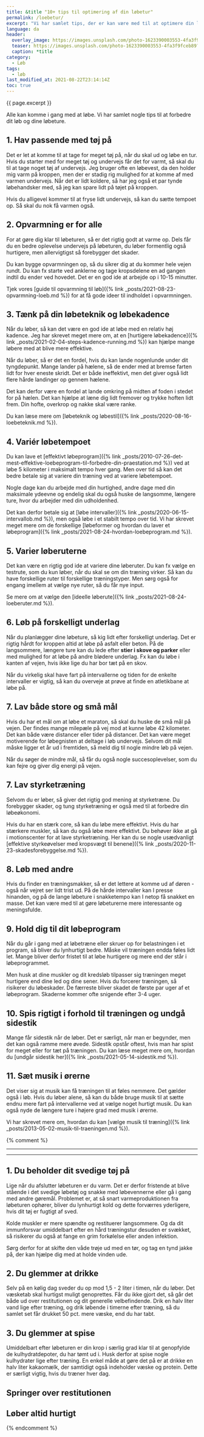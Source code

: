 ```yaml
---
title: &title "10+ tips til optimering af din løbetur"
permalink: /loebetur/
excerpt: "Vi har samlet tips, der er kan være med til at optimere din løbetur - og ting du skal undgå, når du snører løbeskoene og begiver dig afsted."
language: da
header:
  overlay_image: https://images.unsplash.com/photo-1623390003553-4fa3f9fceb89?ixid=MnwxMjA3fDB8MHxwaG90by1wYWdlfHx8fGVufDB8fHx8&ixlib=rb-1.2.1&auto=format&fit=crop&w=1200&q=5
  teaser: https://images.unsplash.com/photo-1623390003553-4fa3f9fceb89?ixid=MnwxMjA3fDB8MHxwaG90by1wYWdlfHx8fGVufDB8fHx8&ixlib=rb-1.2.1&auto=format&fit=crop&w=400&q=5
  caption: *title
category:
  - Løb
tags:
  - løb
last_modified_at: 2021-08-22T23:14:14Z
toc: true
---
```


{{ page.excerpt }}

Alle kan komme i gang med at løbe. Vi har samlet nogle tips til at forbedre dit løb og dine løbeture.

## 1. Hav passende med tøj på

Det er let at komme til at tage for meget tøj på, når du skal ud og løbe en tur. Hvis du starter med for meget tøj og undervejs får det for varmt, så skal du til at tage noget tøj af undervejs. Jeg bruger ofte en løbevest, da den holder mig varm på kroppen, men der er stadig rig mulighed for at komme af med varmen undervejs. Når det er lidt koldere, så har jeg også et par tynde løbehandsker med, så jeg kan spare lidt på tøjet på kroppen.

Hvis du alligevel kommer til at fryse lidt undervejs, så kan du sætte tempoet op. Så skal du nok få varmen også.

## 2. Opvarmning er for alle

For at gøre dig klar til løbeturen, så er det rigtig godt at varme op. Dels får du en bedre oplevelse undervejs på løbeturen, du løber formentlig også hurtigere, men allervigtigst så forebygger det skader.

Du kan bygge opvarmningen op, så du sikrer dig at du kommer hele vejen rundt. Du kan fx starte ved anklerne og tage kropsdelene en ad gangen indtil du ender ved hovedet. Det er en god ide at arbejde op i 10-15 minutter.

Tjek vores [guide til opvarmning til løb]({% link _posts/2021-08-23-opvarmning-loeb.md %}) for at få gode ideer til indholdet i opvarmningen.

## 3. Tænk på din løbeteknik og løbekadence

Når du løber, så kan det være en god ide at løbe med en relativ høj kadence. Jeg har skrevet meget mere om, at en [hurtigere løbekadence]({% link _posts/2021-02-04-steps-kadence-running.md %}) kan hjælpe mange løbere med at blive mere effektive.

Når du løber, så er det en fordel, hvis du kan lande nogenlunde under dit tyngdepunkt. Mange lander på hælene, så de ender med at bremse farten lidt for hver eneste skridt. Det er både ineffektivt, men det giver også lidt flere hårde landinger op gennem hælene.

Det kan derfor være en fordel at lande omkring på midten af foden i stedet for på hælen. Det kan hjælpe at læne dig lidt fremover og trykke hoften lidt frem. Din hofte, overkrop og nakke skal være ranke.

Du kan læse mere om [løbeteknik og løbestil]({% link _posts/2020-08-16-loebeteknik.md %}).

## 4. Variér løbetempoet

Du kan lave et [effektivt løbeprogram]({% link _posts/2010-07-26-det-mest-effektive-loebeprogram-til-forbedre-din-praestation.md %}) ved at løbe 5 kilometer i maksimalt tempo hver gang. Men over tid så kan det bedre betale sig at variere din træning ved at variere løbetempoet.

Nogle dage kan du arbejde med din hurtighed, andre dage med din maksimale ydeevne og endelig skal du også huske de langsomme, længere ture, hvor du arbejder med din udholdenhed.

Det kan derfor betale sig at [løbe intervaller]({% link _posts/2020-06-15-intervallob.md %}), men også løbe i et stabilt tempo over tid. Vi har skrevet meget mere om de forskellige [løbeformer og hvordan du laver et løbeprogram]({% link _posts/2021-08-24-hvordan-loebeprogram.md %}).

## 5. Varier løberuterne

Det kan være en rigtig god ide at variere dine løberuter. Du kan fx vælge en testrute, som du kun løber, når du skal se om din træning virker. Så kan du have forskellige ruter til forskellige træningstyper. Men sørg også for engang imellem at vælge nye ruter, så du får nye input.

Se mere om at vælge den [ideelle løberute]({% link _posts/2021-08-24-loeberuter.md %}).

## 6. Løb på forskelligt underlag

Når du planlægger dine løbeture, så kig lidt efter forskelligt underlag. Det er rigtig hårdt for kroppen altid at løbe på asfalt eller beton. På de langsommere, længere ture kan du lede efter **stier i skove og parker** eller med mulighed for at løbe på andre blødere underlag. Fx kan du løbe i kanten af vejen, hvis ikke lige du har bor tæt på en skov.

Når du virkelig skal have fart på intervallerne og tiden for de enkelte intervaller er vigtig, så kan du overveje at prøve at finde en atletikbane at løbe på.

## 7. Lav både store og små mål

Hvis du har et mål om at løbe et maraton, så skal du huske de små mål på vejen. Der findes mange milepæle på vej mod at kunne løbe 42 kilometer. Det kan både være distancer eller tider på distancer. Det kan være meget motiverende for løbegnisten at deltage i løb undervejs. Selvom dit mål måske ligger et år ud i fremtiden, så meld dig til nogle mindre løb på vejen.

Når du søger de mindre mål, så får du også nogle succesoplevelser, som du kan fejre og giver dig energi på vejen.

## 7. Lav styrketræning

Selvom du er løber, så giver det rigtig god mening at styrketræne. Du forebygger skader, og tung styrketræning er også med til at forbedre din løbeøkonomi.

Hvis du har en stærk core, så kan du løbe mere effektivt. Hvis du har stærkere muskler, så kan du også løbe mere effektivt. Du behøver ikke at gå i motionscenter for at lave styrketræning. Her kan du se nogle usædvanligt [effektive styrkeøvelser med kropsvægt til benene]({% link _posts/2020-11-23-skadesforebyggelse.md %}). 

## 8. Løb med andre

Hvis du finder en træningsmakker, så er det lettere at komme ud af døren - også når vejret ser lidt trist ud. På de hårde intervaller kan I presse hinanden, og på de lange løbeture i snakketempo kan I netop få snakket en masse. Det kan være med til at gøre løbeturerne mere interessante og meningsfulde.

## 9. Hold dig til dit løbeprogram

Når du går i gang med at løbetræne eller skruer op for belastningen i et program, så bliver du lynhurtigt bedre. Måske vil træningen endda føles lidt let. Mange bliver derfor fristet til at løbe hurtigere og mere end der står i løbeprogrammet.

Men husk at dine muskler og dit kredsløb tilpasser sig træningen meget hurtigere end dine led og dine sener. Hvis du forcerer træningen, så risikerer du løbeskader. De færreste bliver skadet de første par uger af et løbeprogram. Skaderne kommer ofte snigende efter 3-4 uger.

## 10. Spis rigtigt i forhold til træningen og undgå sidestik

Mange får sidestik når de løber. Det er særligt, når man er begynder, men det kan også ramme mere øvede. Sidestik opstår oftest, hvis man har spist for meget eller for tæt på træningen. Du kan læse meget mere om, hvordan du [undgår sidestik her]({% link _posts/2021-05-14-sidestik.md %}).

## 11. Sæt musik i ørerne

Det viser sig at musik kan få træningen til at føles nemmere. Det gælder også i løb. Hvis du løber alene, så kan du både bruge musik til at sætte endnu mere fart på intervallerne ved at vælge noget hurtigt musik. Du kan også nyde de længere ture i højere grad med musik i ørerne.

Vi har skrevet mere om, hvordan du kan [vælge musik til træning]({% link _posts/2013-05-02-musik-til-traeningen.md %}).

{% comment %}


****


----


## 1. Du beholder dit svedige tøj på
Lige når du afslutter løbeturen er du varm. Det er derfor fristende at blive stående i det svedige løbetøj og snakke med løbevennerne eller gå i gang med andre gøremål.
Problemet er, at så snart varmeproduktionen fra løbeturen ophører, bliver du lynhurtigt kold og dette forværres yderligere, hvis dit tøj er fugtigt af sved. 

Kolde muskler er mere spændte og restituerer langsommere. Og da dit immunforsvar umiddelbart efter en hård træningstur desuden er svækket, så risikerer du også at fange en grim forkølelse eller anden infektion.

Sørg derfor for at skifte den våde trøje ud med en tør, og tag en tynd jakke på, der kan hjælpe dig med at holde vinden ude.

## 2. Du glemmer at drikke
Selv på en kølig dag sveder du op mod 1,5 - 2 liter i timen, når du løber. Det væsketab skal hurtigst muligt genoprettes. Får du ikke gjort det, så går det både ud over restitutionen og dit generelle velbefindende. Drik en halv liter vand lige efter træning, og drik løbende i timerne efter træning, så du samlet set får drukket 50 pct. mere væske, end du har tabt.

## 3. Du glemmer at spise
Umiddelbart efter løbeturen er din krop i særlig grad klar til at genopfylde de kulhydratdepoter, du har tømt ud i. Husk derfor at spise nogle kulhydrater lige efter træning. En enkel måde at gøre det på er at drikke en halv liter kakaomælk, der samtidigt også indeholder væske og protein. Dette er særligt vigtig, hvis du træner hver dag.


## Springer over restitutionen


## Løber altid hurtigt

{% endcomment %}
